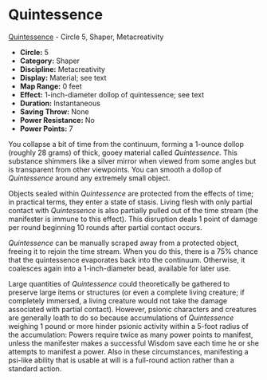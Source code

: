 # Quintessence

[Quintessence](/Psionics/Q/Quintessence.md) - Circle 5, Shaper, Metacreativity

- **Circle:** 5
- **Category:** Shaper
- **Discipline:** Metacreativity
- **Display:** Material; see text
- **Map Range:** 0 feet
- **Effect:** 1-inch-diameter dollop of quintessence; see text
- **Duration:** Instantaneous
- **Saving Throw:** None
- **Power Resistance:** No
- **Power Points:** 7

You collapse a bit of time from the continuum, forming a 1-ounce dollop (roughly 28 grams) of thick, gooey material called *Quintessence*. This substance shimmers like a silver mirror when viewed from some angles but is transparent from other viewpoints. You can smooth a dollop of *Quintessence* around any extremely small object.

Objects sealed within *Quintessence* are protected from the effects of time; in practical terms, they enter a state of stasis. Living flesh with only partial contact with *Quintessence* is also partially pulled out of the time stream (the manifester is immune to this effect). This disruption deals 1 point of damage per round beginning 10 rounds after partial contact occurs.

*Quintessence* can be manually scraped away from a protected object, freeing it to rejoin the time stream. When you do this, there is a 75% chance that the quintessence evaporates back into the continuum. Otherwise, it coalesces again into a 1-inch-diameter bead, available for later use.

Large quantities of *Quintessence* could theoretically be gathered to preserve large items or structures (or even a complete living creature; if completely immersed, a living creature would not take the damage associated with partial contact). However, psionic characters and creatures are generally loath to do so because accumulations of *Quintessence* weighing 1 pound or more hinder psionic activity within a 5-foot radius of the accumulation: Powers require twice as many power points to manifest, unless the manifester makes a successful Wisdom save each time he or she attempts to manifest a power. Also in these circumstances, manifesting a psi-like ability that is usable at will is a full-round action rather than a standard action.

